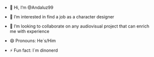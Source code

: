 - 👋 Hi, I’m @Andaluz99
- 👀 I’m interested in find a job as a character designer

- 💞️ I’m looking to collaborate on any audiovisual project that can enrich me with experience
  
- 😄 Pronouns: He´s/Him
- ⚡ Fun fact: I´m dinonerd

<!---
Andaluz99/Andaluz99 is a ✨ special ✨ repository because its `README.md` (this file) appears on your GitHub profile.
You can click the Preview link to take a look at your changes.
--->

